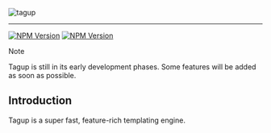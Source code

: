 ![tagup](https://github.com/wilberg/tagup/assets/23297037/99026f9f-19a3-4f06-8361-1be2eed42a99)
___
[![NPM Version](https://img.shields.io/npm/v/@tagup/compiler.svg?style=flat&label=@tagup/compiler)](https://npmjs.org/@tagup/compiler)
[![NPM Version](https://img.shields.io/npm/v/@tagup/plugin-vite.svg?style=flat&label=@tagup/plugin-vite)](https://npmjs.org/@tagup/plugin-vite)

> [!NOTE]
> Tagup is still in its early development phases. Some features will be added as soon as possible.

## Introduction
Tagup is a super fast, feature-rich templating engine.
